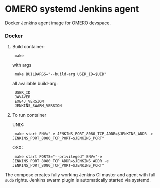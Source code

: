 OMERO systemd Jenkins agent
===========================

Docker Jenkins agent image for OMERO devspace.

###  Docker

1. Build container:

        make

    with args

        make BUILDARGS="--build-arg USER_ID=$UID"

    all available build-arg:

        USER_ID
        JAVAVER
        EXE4J_VERSION
        JENKINS_SWARM_VERSION

2. To run container

    UNIX:

        make start ENV="-e JENKINS_PORT_8080_TCP_ADDR=$JENKINS_ADDR -e JENKINS_PORT_8080_TCP_PORT=$JENKINS_PORT"

    OSX:

        make start PORTS="--privileged" ENV="-e JENKINS_PORT_8080_TCP_ADDR=$JENKINS_ADDR -e JENKINS_PORT_8080_TCP_PORT=$JENKINS_PORT"

The compose creates fully working Jenkins CI master and agent with full `sudo` rights. Jenkins swarm plugin is automatically started via systemd.
